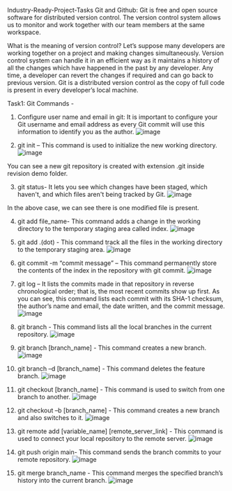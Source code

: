 Industry-Ready-Project-Tasks
Git and Github: 
Git is free and open source software for distributed version control. The version control system allows us to monitor and work together with our team members at the same workspace.

What is the meaning of version control?
Let’s suppose many developers are working together on a project and making changes simultaneously. Version control system can handle it in an efficient way as it maintains a history of all the changes which have happened in the past by any developer. Any time, a developer can revert the changes if required and can go back to previous version. Git is a distributed version control as the copy of full code is present in every developer’s local machine.

Task1: Git Commands -

1)	Configure user name and email in git:  It is important to configure your Git username and email address as every Git commit will use this information to identify you as the author.
![image](https://user-images.githubusercontent.com/106585670/194236051-478aabf2-52fe-4929-a922-bcf83ba0bb1b.png)

2)	git init – This command is used to initialize the new working directory. 
![image](https://user-images.githubusercontent.com/106585670/194236099-c76201a5-cfa1-4226-aabe-265838bf217f.png)
 
You can see a new git repository is created with extension .git inside revision demo folder.

3)	git status- It lets you see which changes have been staged, which haven't, and which files aren't being tracked by Git.
![image](https://user-images.githubusercontent.com/106585670/194236148-6c135685-552a-43cb-b02e-0bf76af71d48.png)
 
In the above case, we can see there is one modified file is present.

4)	git add file_name- This command adds a change in the working directory to the temporary staging area called index.
![image](https://user-images.githubusercontent.com/106585670/194236181-fc1f64c9-1e2d-40c9-9bfd-218b8b499e54.png)
 

5)	git add .(dot) - This command track all the files in the working directory to the temporary staging area.
 ![image](https://user-images.githubusercontent.com/106585670/194236234-c372a852-4963-495a-b7ac-23d93335b1c3.png)

6)	git commit -m “commit message” – This command permanently store the contents of the index in the repository with git commit.
![image](https://user-images.githubusercontent.com/106585670/194236276-fee89699-1dec-494c-9393-5db48f76fd44.png)
 

7)	git log – It lists the commits made in that repository in reverse chronological order; that is, the most recent commits show up first. As you can see, this command lists each commit with its SHA-1 checksum, the author’s name and email, the date written, and the commit message.  
![image](https://user-images.githubusercontent.com/106585670/194236304-d8a74e75-d1ae-4048-a823-a8f7fd29fc6c.png)

8)	git branch - This command lists all the local branches in the current repository.
![image](https://user-images.githubusercontent.com/106585670/194236329-fdf3de82-dc5b-4b0f-af25-ace202050ab7.png)

 

9)	git branch [branch_name] - This command creates a new branch.
![image](https://user-images.githubusercontent.com/106585670/194236363-3901a0a2-78bc-4072-a3b0-bbbd1f99aba6.png)

 

10)	git branch –d [branch_name] - This command deletes the feature branch.
![image](https://user-images.githubusercontent.com/106585670/194236390-6e63e5b1-b5cb-41a8-985c-36028c627096.png)

 

11)	 git checkout [branch_name] - This command is used to switch from one branch to another.
![image](https://user-images.githubusercontent.com/106585670/194236427-4f11b3a9-2138-4165-ba40-683ce40eef30.png)
 

12)	git checkout –b [branch_name] - This command creates a new branch and also switches to it.
![image](https://user-images.githubusercontent.com/106585670/194236459-e02131e9-5729-43f7-903f-e354e3c42307.png)
 

13)	 git remote add [variable_name] [remote_server_link] - This command is used to connect your local repository to the remote server.
![image](https://user-images.githubusercontent.com/106585670/194236503-cec54287-5ffd-41e2-befc-375951c43bf8.png)

 

14)	git push origin main- This command sends the branch commits to your remote repository.
![image](https://user-images.githubusercontent.com/106585670/194236544-85a13485-d21e-4f7f-bd8e-95ea224ce5e3.png)
 

15)	 git merge branch_name - This command merges the specified branch’s history into the current branch.
![image](https://user-images.githubusercontent.com/106585670/194236588-b36aafae-83d7-4afb-9ee6-42dd2345e6f8.png)
 
